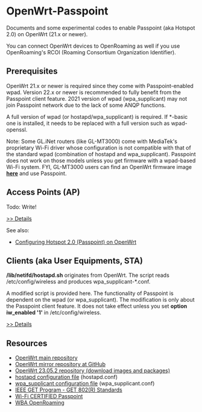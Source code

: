 # OpenWrt-Passpoint

Documents and some experimental codes to enable Passpoint (aka Hotspot 2.0) on OpenWrt (21.x or newer). 

You can connect OpenWrt devices to OpenRoaming as well if you use OpenRoaming's RCOI (Roaming Consortium Organization Identifier).

## Prerequisites

OpenWrt 21.x or newer is required since they come with Passpoint-enabled wpad. 
Version 22.x or newer is recommended to fully benefit from the Passpoint client feature.
2021 version of wpad (wpa_supplicant) may not join Passpoint network due to the lack of some ANQP functions.

A full version of wpad (or hostapd/wpa_supplicant) is required. If *-basic one is installed, it needs to be replaced with a full version such as wpad-openssl.

Note: Some GL.iNet routers (like GL-MT3000) come with MediaTek's proprietary Wi-Fi driver whose configuration is not compatible with that of the standard wpad (combination of hostapd and wpa_supplicant). 
Passpoint does not work on those models unless you get firmware with a wpad-based Wi-Fi system. FYI, GL-MT3000 users can find an OpenWrt firmware image **[here](https://downloads.openwrt.org/releases/23.05.2/targets/mediatek/filogic/)** and use Passpoint.

## Access Points (AP)

Todo:
Write!

[>> Details](ap/README.md)

See also:
- [Configuring Hotspot 2.0 (Passpoint) on OpenWrt](https://hgot07.hatenablog.com/entry/2022/03/21/231715)


## Clients (aka User Equipments, STA)

**/lib/netifd/hostapd.sh** originates from OpenWrt.
The script reads /etc/config/wireless and produces wpa_supplicant-*.conf.

A modified script is provided here.
The functionality of Passpoint is dependent on the wpad (or wpa_supplicant). 
The modification is only about the Passpoint client feature.
It does not take effect unless you set **option iw_enabled '1'** in /etc/config/wireless.

[>> Details](sta/README.md)

## Resources
- [OpenWrt main repository](https://git.openwrt.org/openwrt/openwrt.git)
- [OpenWrt mirror repository at GitHub](https://github.com/openwrt/openwrt)
- [OpenWrt 23.05.2 repository (download images and packages)](https://downloads.openwrt.org/releases/23.05.2/)
- [hostapd configuration file](https://w1.fi/cgit/hostap/plain/hostapd/hostapd.conf) (hostapd.conf)
- [wpa_supplicant configuration file](https://w1.fi/cgit/hostap/plain/wpa_supplicant/wpa_supplicant.conf) (wpa_supplicant.conf)
- [IEEE GET Program - GET 802(R) Standards](https://ieeexplore.ieee.org/browse/standards/get-program/page/series?id=68)
- [Wi-Fi CERTIFIED Passpoint](https://www.wi-fi.org/discover-wi-fi/passpoint)
- [WBA OpenRoaming](https://wballiance.com/openroaming/)
